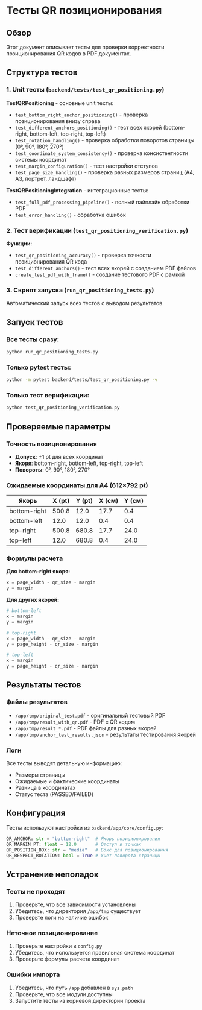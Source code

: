 # Тесты QR позиционирования

## Обзор

Этот документ описывает тесты для проверки корректности позиционирования QR кодов в PDF документах.

## Структура тестов

### 1. Unit тесты (`backend/tests/test_qr_positioning.py`)

**TestQRPositioning** - основные unit тесты:

- `test_bottom_right_anchor_positioning()` - проверка позиционирования внизу справа
- `test_different_anchors_positioning()` - тест всех якорей (bottom-right, bottom-left, top-right, top-left)
- `test_rotation_handling()` - проверка обработки поворотов страницы (0°, 90°, 180°, 270°)
- `test_coordinate_system_consistency()` - проверка консистентности системы координат
- `test_margin_configuration()` - тест настройки отступов
- `test_page_size_handling()` - проверка разных размеров страниц (A4, A3, портрет, ландшафт)

**TestQRPositioningIntegration** - интеграционные тесты:

- `test_full_pdf_processing_pipeline()` - полный пайплайн обработки PDF
- `test_error_handling()` - обработка ошибок

### 2. Тест верификации (`test_qr_positioning_verification.py`)

**Функции:**

- `test_qr_positioning_accuracy()` - проверка точности позиционирования QR кода
- `test_different_anchors()` - тест всех якорей с созданием PDF файлов
- `create_test_pdf_with_frame()` - создание тестового PDF с рамкой

### 3. Скрипт запуска (`run_qr_positioning_tests.py`)

Автоматический запуск всех тестов с выводом результатов.

## Запуск тестов

### Все тесты сразу:
```bash
python run_qr_positioning_tests.py
```

### Только pytest тесты:
```bash
python -m pytest backend/tests/test_qr_positioning.py -v
```

### Только тест верификации:
```bash
python test_qr_positioning_verification.py
```

## Проверяемые параметры

### Точность позиционирования
- **Допуск**: ±1 pt для всех координат
- **Якоря**: bottom-right, bottom-left, top-right, top-left
- **Повороты**: 0°, 90°, 180°, 270°

### Ожидаемые координаты для A4 (612×792 pt)

| Якорь | X (pt) | Y (pt) | X (см) | Y (см) |
|-------|--------|--------|--------|--------|
| bottom-right | 500.8 | 12.0 | 17.7 | 0.4 |
| bottom-left | 12.0 | 12.0 | 0.4 | 0.4 |
| top-right | 500.8 | 680.8 | 17.7 | 24.0 |
| top-left | 12.0 | 680.8 | 0.4 | 24.0 |

### Формулы расчета

**Для bottom-right якоря:**
```python
x = page_width - qr_size - margin
y = margin
```

**Для других якорей:**
```python
# bottom-left
x = margin
y = margin

# top-right  
x = page_width - qr_size - margin
y = page_height - qr_size - margin

# top-left
x = margin
y = page_height - qr_size - margin
```

## Результаты тестов

### Файлы результатов

- `/app/tmp/original_test.pdf` - оригинальный тестовый PDF
- `/app/tmp/result_with_qr.pdf` - PDF с QR кодом
- `/app/tmp/result_*.pdf` - PDF файлы для разных якорей
- `/app/tmp/anchor_test_results.json` - результаты тестирования якорей

### Логи

Все тесты выводят детальную информацию:
- Размеры страницы
- Ожидаемые и фактические координаты
- Разница в координатах
- Статус теста (PASSED/FAILED)

## Конфигурация

Тесты используют настройки из `backend/app/core/config.py`:

```python
QR_ANCHOR: str = "bottom-right"  # Якорь позиционирования
QR_MARGIN_PT: float = 12.0       # Отступ в точках
QR_POSITION_BOX: str = "media"   # Бокс для позиционирования
QR_RESPECT_ROTATION: bool = True # Учет поворота страницы
```

## Устранение неполадок

### Тесты не проходят

1. Проверьте, что все зависимости установлены
2. Убедитесь, что директория `/app/tmp` существует
3. Проверьте логи на наличие ошибок

### Неточное позиционирование

1. Проверьте настройки в `config.py`
2. Убедитесь, что используется правильная система координат
3. Проверьте формулы расчета координат

### Ошибки импорта

1. Убедитесь, что путь `/app` добавлен в `sys.path`
2. Проверьте, что все модули доступны
3. Запустите тесты из корневой директории проекта

